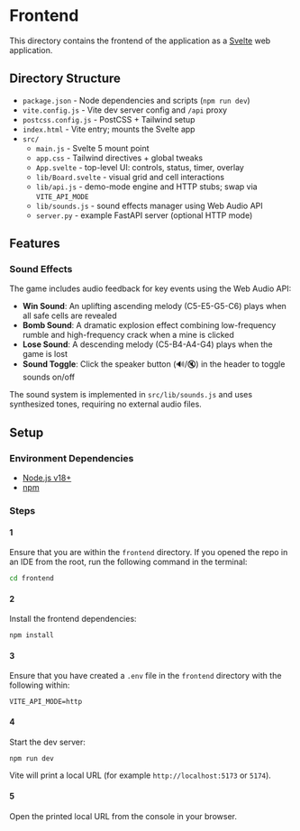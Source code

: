 # Frontend

This directory contains the frontend of the application as a [Svelte](https://svelte.dev/) web application.

## Directory Structure

- `package.json` - Node dependencies and scripts (`npm run dev`)
- `vite.config.js` - Vite dev server config and `/api` proxy
- `postcss.config.js` - PostCSS + Tailwind setup
- `index.html` - Vite entry; mounts the Svelte app
- `src/`
  - `main.js` - Svelte 5 mount point
  - `app.css` - Tailwind directives + global tweaks
  - `App.svelte` - top-level UI: controls, status, timer, overlay
  - `lib/Board.svelte` - visual grid and cell interactions
  - `lib/api.js` - demo-mode engine and HTTP stubs; swap via `VITE_API_MODE`
  - `lib/sounds.js` - sound effects manager using Web Audio API
  - `server.py` - example FastAPI server (optional HTTP mode)

## Features

### Sound Effects

The game includes audio feedback for key events using the Web Audio API:

- **Win Sound**: An uplifting ascending melody (C5-E5-G5-C6) plays when all safe cells are revealed
- **Bomb Sound**: A dramatic explosion effect combining low-frequency rumble and high-frequency crack when a mine is clicked
- **Lose Sound**: A descending melody (C5-B4-A4-G4) plays when the game is lost
- **Sound Toggle**: Click the speaker button (🔊/🔇) in the header to toggle sounds on/off

The sound system is implemented in `src/lib/sounds.js` and uses synthesized tones, requiring no external audio files.

## Setup

### Environment Dependencies

- [Node.js v18+](https://nodejs.org/)
- [npm](https://www.npmjs.com/)

### Steps

#### 1

Ensure that you are within the `frontend` directory. If you opened the repo in an IDE from the root, run the following command in the terminal:

```bash
cd frontend
```

#### 2

Install the frontend dependencies:

```bash
npm install
```

#### 3

Ensure that you have created a `.env` file in the `frontend` directory with the following within:

```env
VITE_API_MODE=http
```

#### 4

Start the dev server:

```bash
npm run dev
```

Vite will print a local URL (for example `http://localhost:5173` or `5174`).

#### 5

Open the printed local URL from the console in your browser.
